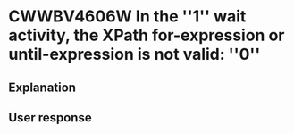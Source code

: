 # CWWBV4606W In the ''1'' wait activity, the XPath for-expression or until-expression is not valid: ''0''

## Explanation

## User response